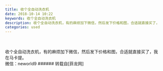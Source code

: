 ```yaml
---
title: 收个全自动洗衣机
date: 2018-10-14 10:22
keywords: 收个全自动洗衣机
description: 收个全自动洗衣机，有的麻烦加下微信，然后发下价格和图，合适就直接买了，我在马卡提。微信：neworld9
categories: used
---
```

<td class="t_f" id="postmessage_2023359">

<br/>
<br/>
收个全自动洗衣机，有的麻烦加下微信，然后发下价格和图，合适就直接买了，我在马卡提。<br/>
微信：neworld9</td>
###### 转载自[菲龙网]